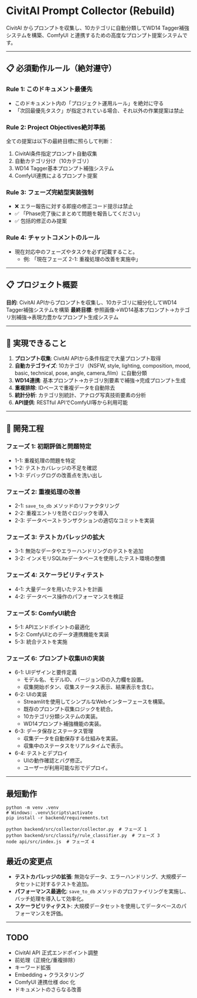 # CivitAI Prompt Collector (Rebuild)

CivitAI からプロンプトを収集し、10カテゴリに自動分類してWD14 Tagger補強システムを構築、ComfyUI と連携するための高度なプロンプト提案システムです。

---

## 📋 必須動作ルール（絶対遵守）

### Rule 1: このドキュメント最優先
- このドキュメント内の「プロジェクト運用ルール」を絶対に守る
- 「次回最優先タスク」が指定されている場合、それ以外の作業提案は禁止

### Rule 2: Project Objectives絶対準拠
全ての提案は以下の最終目標に照らして判断：
1. CivitAI条件指定プロンプト自動収集
2. 自動カテゴリ分け（10カテゴリ）
3. WD14 Tagger基本プロンプト補強システム
4. ComfyUI連携によるプロンプト提案 

### Rule 3: フェーズ完結型実装強制
- ❌ エラー報告に対する即座の修正コード提示は禁止
- ✅ 「Phase完了後にまとめて問題を報告してください」
- ✅ 包括的修正のみ提案

### Rule 4: チャットコメントのルール
- 現在対応中のフェーズやタスクを必ず記載すること。
  - 例: 「現在フェーズ 2-1: 重複処理の改善を実施中」

---

## 📋 プロジェクト概要

**目的**: CivitAI APIからプロンプトを収集し、10カテゴリに細分化してWD14 Tagger補強システムを構築
**最終目標**: 参照画像→WD14基本プロンプト→カテゴリ別補強→表現力豊かなプロンプト生成システム

---

## 🎯 実現できること

1. **プロンプト収集**: CivitAI APIから条件指定で大量プロンプト取得
2. **自動カテゴライズ**: 10カテゴリ（NSFW, style, lighting, composition, mood, basic, technical, pose, angle, camera_film）に自動分類
3. **WD14連携**: 基本プロンプト→カテゴリ別要素で補強→完成プロンプト生成
4. **重複排除**: IDベースで重複データを自動除去
5. **統計分析**: カテゴリ別統計、アナログ写真技術要素の分析
6. **API提供**: RESTful APIでComfyUI等から利用可能

---

## 🚀 開発工程

### フェーズ 1: 初期評価と問題特定
- 1-1: 重複処理の問題を特定
- 1-2: テストカバレッジの不足を確認
- 1-3: デバッグログの改善点を洗い出し

### フェーズ 2: 重複処理の改善
- 2-1: `save_to_db` メソッドのリファクタリング
- 2-2: 重複エントリを防ぐロジックを導入
- 2-3: データベーストランザクションの適切なコミットを実装

### フェーズ 3: テストカバレッジの拡大
- 3-1: 無効なデータやエラーハンドリングのテストを追加
- 3-2: インメモリSQLiteデータベースを使用したテスト環境の整備

### フェーズ 4: スケーラビリティテスト
- 4-1: 大量データを用いたテストを計画
- 4-2: データベース操作のパフォーマンスを検証

### フェーズ 5: ComfyUI統合
- 5-1: APIエンドポイントの最適化
- 5-2: ComfyUIとのデータ連携機能を実装
- 5-3: 統合テストを実施

### フェーズ 6: プロンプト収集UIの実装
- 6-1: UIデザインと要件定義
  - モデル名、モデルID、バージョンIDの入力欄を設置。
  - 収集開始ボタン、収集ステータス表示、結果表示を含む。
- 6-2: UIの実装
  - Streamlitを使用してシンプルなWebインターフェースを構築。
  - 既存のプロンプト収集ロジックを統合。
  - 10カテゴリ分類システムの実装。
  - WD14プロンプト補強機能の実装。
- 6-3: データ保存とステータス管理
  - 収集データを自動保存する仕組みを実装。
  - 収集中のステータスをリアルタイムで表示。
- 6-4: テストとデプロイ
  - UIの動作確認とバグ修正。
  - ユーザーが利用可能な形でデプロイ。

---

## 最短動作
```
python -m venv .venv
# Windows: .venv\Scripts\activate
pip install -r backend/requirements.txt

python backend/src/collector/collector.py  # フェーズ 1
python backend/src/classify/rule_classifier.py  # フェーズ 3
node api/src/index.js  # フェーズ 4
```

## 最近の変更点
- **テストカバレッジの拡張**: 無効なデータ、エラーハンドリング、大規模データセットに対するテストを追加。
- **パフォーマンス最適化**: `save_to_db` メソッドのプロファイリングを実施し、バッチ処理を導入して効率化。
- **スケーラビリティテスト**: 大規模データセットを使用してデータベースのパフォーマンスを評価。

---

## TODO
- CivitAI API 正式エンドポイント調整
- 前処理（正規化/重複排除）
- キーワード拡張
- Embedding + クラスタリング
- ComfyUI 連携仕様 doc 化
- ドキュメントのさらなる改善
